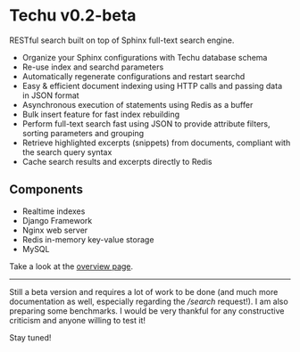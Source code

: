 Techu v0.2-beta
===============

RESTful search built on top of Sphinx full-text search engine. 

- Organize your Sphinx configurations with Techu database schema
- Re-use index and searchd parameters
- Automatically regenerate configurations and restart searchd
- Easy & efficient document indexing using HTTP calls and passing data in JSON format
- Asynchronous execution of statements using Redis as a buffer
- Bulk insert feature for fast index rebuilding
- Perform full-text search fast using JSON to provide attribute filters, sorting parameters and grouping
- Retrieve highlighted excerpts (snippets) from documents, compliant with the search query syntax
- Cache search results and excerpts directly to Redis

## Components ##

* Realtime indexes
* Django Framework
* Nginx web server
* Redis in-memory key-value storage
* MySQL

Take a look at the [overview page](http://techusearch.org).

-----

Still a beta version and requires a lot of work to be done (and much more documentation as well, especially regarding the */search* request!). I am also preparing some benchmarks. I would be very thankful for any constructive criticism and anyone willing to test it!

Stay tuned!


